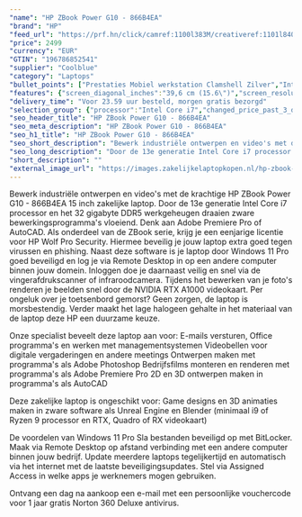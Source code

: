 ```yaml
---
"name": "HP ZBook Power G10 - 866B4EA"
"brand": "HP"
"feed_url": "https://prf.hn/click/camref:1100l383M/creativeref:1101l84031/destination:https%3A%2F%2Fwww.coolblue.nl%2Fproduct%2F937145"
"price": 2499
"currency": "EUR"
"GTIN": "196786852541"
"supplier": "Coolblue"
"category": "Laptops"
"bullet_points": ["Prestaties Mobiel werkstation Clamshell Zilver","Intel® Core™ i7 i7-13700H 2,4 GHz","39,6 cm (15.6\") Full HD 1920 x 1080 Pixels IPS 16:9","32 GB DDR5-SDRAM 5200 MHz 2 x 16 GB","512 GB SSD","NVIDIA RTX A1000 6 GB Intel Iris Xe Graphics","Wi-Fi 6E (802.11ax) Ethernet LAN 10,100,1000 Mbit/s Bluetooth 5.3","Lithium-Polymeer (LiPo) 83 Wh 150 W","Windows 11 Pro"]
"features": {"screen_diagonal_inches":"39,6 cm (15.6\")","screen_resolution":"1920 x 1080 Pixels","processor_family":"Intel® Core™ i7","memory_size":"32 GB","memory_type":"DDR5-SDRAM","total_storage_space":"512 GB","graphics_card":"NVIDIA RTX A1000","graphics_memory_size":"6 GB","operating_system":"Windows 11 Pro","battery_capacity":"83 Wh","width":"359,4 mm","depth":"233,9 mm","height":"22,8 mm","weight":"2,01 kg"}
"delivery_time": "Voor 23.59 uur besteld, morgen gratis bezorgd"
"selection_group": {"processor":"Intel Core i7","changed_price_past_3_days":false,"product_family":"ZBook Power"}
"seo_header_title": "HP ZBook Power G10 - 866B4EA"
"seo_meta_description": "HP ZBook Power G10 - 866B4EA"
"seo_h1_title": "HP ZBook Power G10 - 866B4EA"
"seo_short_description": "Bewerk industriële ontwerpen en video's met de krachtige HP ZBook Power G10 - 866B4EA 15 inch zakelijke laptop."
"seo_long_description": "Door de 13e generatie Intel Core i7 processor en het 32 gigabyte DDR5 werkgeheugen draaien zware bewerkingsprogramma's vloeiend. Denk aan Adobe Premiere Pro of AutoCAD. Als onderdeel van de ZBook serie, krijg je een eenjarige licentie voor HP Wolf Pro Security. Hiermee beveilig je jouw laptop extra goed tegen virussen en phishing. Naast deze software is je laptop door Windows 11 Pro goed beveiligd en log je via Remote Desktop in op een andere computer binnen jouw domein. Inloggen doe je daarnaast veilig en snel via de vingerafdrukscanner of infraroodcamera. Tijdens het bewerken van je foto's renderen je beelden snel door de NVIDIA RTX A1000 videokaart. Per ongeluk over je toetsenbord gemorst? Geen zorgen, de laptop is morsbestendig. Verder maakt het lage halogeen gehalte in het materiaal van de laptop deze HP een duurzame keuze. \r\n\r\nOnze specialist beveelt deze laptop aan voor:\r\nE-mails versturen, Office programma's en werken met managementsystemen\r\nVideobellen voor digitale vergaderingen en andere meetings\r\nOntwerpen maken met programma's als Adobe Photoshop\r\nBedrijfsfilms monteren en renderen met programma's als Adobe Premiere Pro\r\n2D en 3D ontwerpen maken in programma's als AutoCAD\r\n\r\n\r\nDeze zakelijke laptop is ongeschikt voor:\r\nGame designs en 3D animaties maken in zware software als Unreal Engine en Blender (minimaal i9 of Ryzen 9 processor en RTX, Quadro of RX videokaart)\r\n\r\n\r\nDe voordelen van Windows 11 Pro\r\nSla bestanden beveiligd op met BitLocker. \r\nMaak via Remote Desktop op afstand verbinding met een andere computer binnen jouw bedrijf. \r\nUpdate meerdere laptops tegelijkertijd en automatisch via het internet met de laatste beveiligingsupdates. \r\nStel via Assigned Access in welke apps je werknemers mogen gebruiken. \r\n\r\n \r\nOntvang een dag na aankoop een e-mail met een persoonlijke vouchercode voor 1 jaar gratis Norton 360 Deluxe antivirus."
"short_description": ""
"external_image_url": "https://images.zakelijkelaptopkopen.nl/hp-zbook-power-g10-866b4ea.webp"
---
```


Bewerk industriële ontwerpen en video's met de krachtige HP ZBook Power G10 - 866B4EA 15 inch zakelijke laptop. Door de 13e generatie Intel Core i7 processor en het 32 gigabyte DDR5 werkgeheugen draaien zware bewerkingsprogramma's vloeiend. Denk aan Adobe Premiere Pro of AutoCAD. Als onderdeel van de ZBook serie, krijg je een eenjarige licentie voor HP Wolf Pro Security. Hiermee beveilig je jouw laptop extra goed tegen virussen en phishing. Naast deze software is je laptop door Windows 11 Pro goed beveiligd en log je via Remote Desktop in op een andere computer binnen jouw domein. Inloggen doe je daarnaast veilig en snel via de vingerafdrukscanner of infraroodcamera. Tijdens het bewerken van je foto's renderen je beelden snel door de NVIDIA RTX A1000 videokaart. Per ongeluk over je toetsenbord gemorst? Geen zorgen, de laptop is morsbestendig. Verder maakt het lage halogeen gehalte in het materiaal van de laptop deze HP een duurzame keuze.

Onze specialist beveelt deze laptop aan voor:
E-mails versturen, Office programma's en werken met managementsystemen
Videobellen voor digitale vergaderingen en andere meetings
Ontwerpen maken met programma's als Adobe Photoshop
Bedrijfsfilms monteren en renderen met programma's als Adobe Premiere Pro
2D en 3D ontwerpen maken in programma's als AutoCAD


Deze zakelijke laptop is ongeschikt voor:
Game designs en 3D animaties maken in zware software als Unreal Engine en Blender (minimaal i9 of Ryzen 9 processor en RTX, Quadro of RX videokaart)


De voordelen van Windows 11 Pro
Sla bestanden beveiligd op met BitLocker.
Maak via Remote Desktop op afstand verbinding met een andere computer binnen jouw bedrijf.
Update meerdere laptops tegelijkertijd en automatisch via het internet met de laatste beveiligingsupdates.
Stel via Assigned Access in welke apps je werknemers mogen gebruiken.

 
Ontvang een dag na aankoop een e-mail met een persoonlijke vouchercode voor 1 jaar gratis Norton 360 Deluxe antivirus.